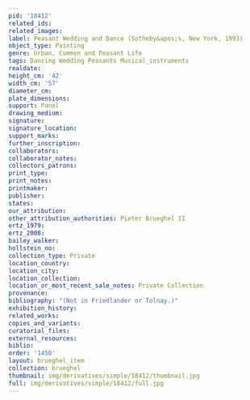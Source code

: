 ```yaml
---
pid: '18412'
related_ids: 
related_images: 
label: Peasant Wedding and Dance (Sotheby&apos;s, New York, 1993)
object_type: Painting
genre: Urban, Common and Peasant Life
tags: Dancing Wedding Peasants Musical_instruments
realdate: 
height_cm: '42'
width_cm: '57'
diameter_cm: 
plate_dimensions: 
support: Panel
drawing_medium: 
signature: 
signature_location: 
support_marks: 
further_inscription: 
collaborators: 
collaborator_notes: 
collectors_patrons: 
print_type: 
print_notes: 
printmaker: 
publisher: 
states: 
our_attribution: 
other_attribution_authorities: Pieter Brueghel II
ertz_1979: 
ertz_2008: 
bailey_walker: 
hollstein_no: 
collection_type: Private
location_country: 
location_city: 
location_collection: 
location_or_most_recent_sale_notes: Private Collection
provenance: 
bibliography: "(Not in Friedlander or Tolnay.)"
exhibition_history: 
related_works: 
copies_and_variants: 
curatorial_files: 
external_resources: 
biblio: 
order: '1450'
layout: brueghel_item
collection: brueghel
thumbnail: img/derivatives/simple/18412/thumbnail.jpg
full: img/derivatives/simple/18412/full.jpg
---
```


